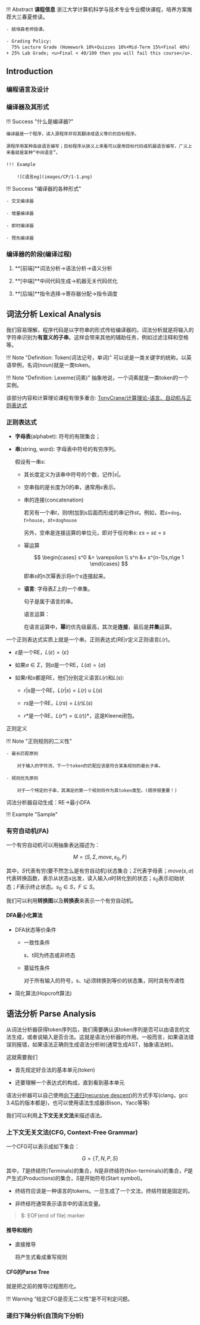 !!! Abstract
    **课程信息**
    浙江大学计算机科学与技术专业专业模块课程，培养方案推荐大三春夏修读。

    - 姚培森老师授课。

    - Grading Policy:
      75% Lecture Grade (Homework 10%+Quizzes 10%+Mid-Term 15%+Final 40%) + 25% Lab Grade; <u>Final < 40/100 then you will fail this course</u>.

## **Introduction**

### 编程语言及设计

### 编译器及其形式

!!! Success "什么是编译器?"

    编译器是一个程序，读入源程序并将其翻译成语义等价的目标程序。

    源程序用某种高级语言编写；目标程序从狭义上来看可以是用目标代码或机器语言编写，广义上来看就是某种“中间语言”。

    !!! Example

        ![C语言eg](images/CP/1-1.png)

!!! Success "编译器的各种形式"

    - 交叉编译器

    - 增量编译器

    - 即时编译器

    - 预先编译器


### 编译器的阶段(编译过程)

1. **[前端]**词法分析→语法分析→语义分析

2. **[中端]**中间代码生成→机器无关代码优化

3. **[后端]**指令选择→寄存器分配→指令调度

## **词法分析 Lexical Analysis**

我们容易理解，程序代码是以字符串的形式传给编译器的。词法分析就是将输入的字符串识别为**有意义的子串**。这样会带来其他的辅助任务，例如过滤注释和空格等。

!!! Note "Definition: Token(词法记号，单词)"
    可以说是一类关键字的统称。以英语举例，名词(noun)就是一类token。

!!! Note "Definition: Lexeme(词素)"
    抽象地说，一个词素就是一类token的一个实例。




该部分内容和计算理论课程有很多重合: [TonyCrane/计算理论-语言、自动机与正则表达式](https://note.tonycrane.cc/cs/tcs/toc/topic1/)

### 正则表达式

- **字母表**(alphabet): 符号的有限集合；

- **串**(string, word): 字母表中符号的有穷序列。
        
    假设有一串$s$:
        
    - 其长度定义为该串中符号的个数，记作$|s|$。

    - 空串指的是长度为0的串，通常用$\varepsilon$表示。

    - 串的连接(concatenation)
        
        若另有一个串$t$，则$t$附加到$s$后面而形成的串记作$st$。例如，若$s$=`dog`，$t$=`house`，$st$=`doghouse`

        另外，空串是连接运算的单位元，即对于任何串$s$: $\varepsilon s$ = $s \varepsilon$ = $s$

    - 幂运算

        $$
        \begin{cases}
        s^0 &= \varepsilon \\
        s^n &= s^{n-1}s,n\ge 1
        \end{cases}
        $$

        即串$s$的n次幂表示将n个$s$连接起来。


    - **语言**: 字母表$\Sigma$上的一个串集。

        句子是属于语言的串。

        语言运算：

        <!-- ![语言的运算](images/CP/) -->

        在语言运算中，**幂**的优先级最高，其次是**连接**，最后是**并集**运算。


一个正则表达式实质上就是一个串。正则表达式(RE)$r$定义正则语言$L(r)$。

- $\varepsilon$是一个RE，$L(\varepsilon)=\{ \varepsilon \}$

- 如果$a \in \Sigma$，则$a$是一个RE，$L(a)=\{ a \}$

- 如果$r$和$s$都是RE，他们分别定义语言$L(r)$和$L(s)$:
    
    - $r | s$是一个RE，$L(r | s) = L(r) \cup L(s)$

    - $rs$是一个RE，$L(rs) = L(r) L(s)$

    - $r*$是一个RE，$L(r*) = (L(r))*$，这是Kleene闭包。

正则定义

!!! Note "正则规则的二义性"
    
    - 最长匹配原则
    
        对于输入的字符流，下一个token的匹配应该是符合某条规则的最长子串。

    - 规则优先原则

        对于一个特定的子串，其满足的第一个规则将作为其token类型。(顺序很重要！)

词法分析器自动生成：RE→最小DFA

!!! Example "Sample"

### 有穷自动机(FA)

一个有穷自动机可以用抽象表达描述为：

$$
M = ( S, \Sigma, move, s_0, F )
$$

其中，$S$代表有穷(要不然怎么是有穷自动机)状态集合；$\Sigma$代表字母表；$move(s, a)$代表转换函数，表示从状态$s$出发，读入输入$a$时转化到的状态；$s_0$表示初始状态；$F$表示终止状态。$s_0 \in S$，$F \subseteq S$。

我们可以利用**转换图**以及**转换表**来表示一个有穷自动机。

#### DFA最小化算法

- DFA状态等价条件

  - 一致性条件

    s、t同为终态或非终态

  - 蔓延性条件

    对于所有输入的符号，s、t必须转换到等价的状态集，同时具有传递性

- 简化算法(Hopcroft算法)


## 语法分析 Parse Analysis

从词法分析器获得token序列后，我们需要确认该token序列是否可以由语言的文法生成，或者说输入是否合法。这就是语法分析器的作用。一般而言，如果语法错误则报错，如果语法正确则生成语法分析树(通常生成AST，抽象语法树)。

这就需要我们

- 首先规定好合法的基本单元(token)

- 还要理解一个表达式的构成，直到看到基本单元
  
语法分析器可以自己使用<u>向下递归(recursive descent)</u>的方式手写(clang，gcc 3.4后的版本都是)，也可以使用语法生成器(Bison，Yacc等等)

我们可以利用**上下文无关文法**来描述语法。
  
### 上下文无关文法(CFG, Context-Free Grammar)

一个CFG可以表示成如下集合：

$$
G = \{T, N, P, S\}
$$

其中，$T$是终结符(Terminals)的集合，$N$是非终结符(Non-terminals)的集合，$P$是产生式(Productions)的集合，$S$是开始符号(Start symbol)。

- 终结符应该是一种语言的tokens。一旦生成了一个文法，终结符就是固定的。

- 非终结符通常表示语言中的语法变量。
    
> $: EOF(end of file) marker

#### 推导和规约

- 直接推导

    将产生式看成重写规则


#### CFG的Parse Tree

就是把之前的推导过程图形化。

!!! Warning 
    “给定CFG是否无二义性”是不可判定问题。

### 递归下降分析(自顶向下分析)


